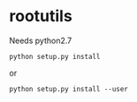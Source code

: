 rootutils
=========

Needs python2.7

    python setup.py install

or

    python setup.py install --user
